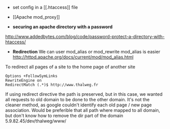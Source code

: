 * set config in a [[.htaccess]] file

* [[Apache mod_proxy]]

* **securing an apache directory with a password**   

http://www.addedbytes.com/blog/code/password-protect-a-directory-with-htaccess/


* **Redirection**
We can user mod_alias or mod_rewrite 
mod_alias is easier 
http://httpd.apache.org/docs/current/mod/mod_alias.html

To redirect all pages of a site to the home page of another site
```
Options +FollowSymLinks
RewriteEngine on
RedirectMatch (.*)$ http://www.thalweg.fr
```
If using redirect directive the path is preserved, but in this case, we wanted all requests to old domain to be done to the other domain. 
It's not the cleaner method, as google couldn't identify each old page / new page association. 
Would be preferible that all path where mapped to all domain, but don't know how to remove the dir part of the domain
5.9.82.45/dev/thalweg/www/